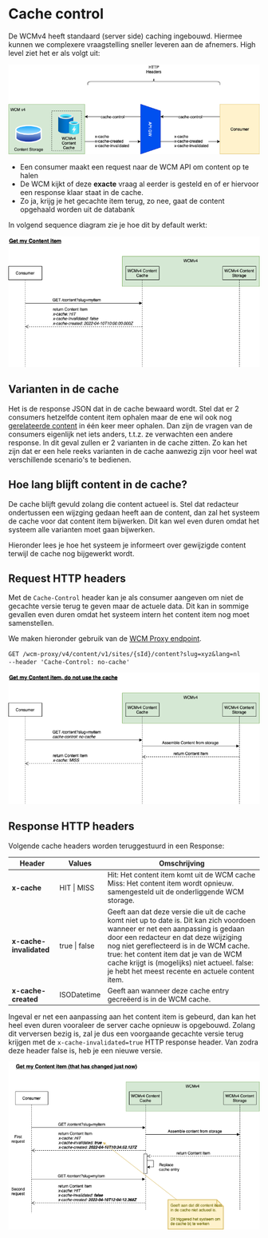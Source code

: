 # Cache control

De WCMv4 heeft standaard (server side) caching ingebouwd. Hiermee kunnen we complexere vraagstelling sneller leveren aan de afnemers. High level ziet het er als volgt uit: 

![WCMv4 cache](../assets/WCMv4-caching.png 'Een ingebouwde cache in de WCMv4 API')

* Een consumer maakt een request naar de WCM API om content op te halen
* De WCM kijkt of deze **exacte** vraag al eerder is gesteld en of er hiervoor een response klaar staat in de cache. 
* Zo ja, krijg je het gecachte item terug, zo nee, gaat de content opgehaald worden uit de databank

In volgend sequence diagram zie je hoe dit by default werkt: 

![WCMv4 cache](../assets/WCMv4-caching-1.png 'Standaard gedrag van de WCMv4 API cache')

## Varianten in de cache

Het is de response JSON dat in de cache bewaard wordt. Stel dat er 2 consumers hetzelfde content item ophalen maar de ene wil ook nog [gerelateerde content](/wcmv4/content/content-item-references) in één keer meer ophalen. Dan zijn de vragen van de consumers eigenlijk net iets anders, t.t.z. ze verwachten een andere response. In dit geval zullen er 2 varianten in de cache zitten. Zo kan het zijn dat er een hele reeks varianten in de cache aanwezig zijn voor heel wat verschillende scenario's te bedienen. 

## Hoe lang blijft content in de cache?

De cache blijft gevuld zolang die content actueel is. Stel dat redacteur ondertussen een wijzging gedaan heeft aan de content, dan zal het systeem de cache voor dat content item bijwerken. Dit kan wel even duren omdat het systeem alle varianten moet gaan bijwerken. 

Hieronder lees je hoe het systeem je informeert over gewijzigde content terwijl de cache nog bijgewerkt wordt.

## Request HTTP headers
Met de `Cache-Control` header kan je als consumer aangeven om niet de gecachte versie terug te geven maar de actuele data. Dit kan in sommige gevallen even duren omdat het systeem intern het content item nog moet samenstellen.

We maken hieronder gebruik van de [WCM Proxy endpoint](/wcmv4/content/endpoint-proxy).

```shell
GET /wcm-proxy/v4/content/v1/sites/{sId}/content?slug=xyz&lang=nl
--header 'Cache-Control: no-cache'
```

![WCMv4 cache](../assets/WCMv4-caching-2.png 'De WCMv4 API cache niet gebruiken')

## Response HTTP headers
Volgende cache headers worden teruggestuurd in een Response:

| Header              | Values        | Omschrijving                                                                                                                                                                                                                                                                                                                                                       |
|---------------------|---------------|--------------------------------------------------------------------------------------------------------------------------------------------------------------------------------------------------------------------------------------------------------------------------------------------------------------------------------------------------------------------|
| **x-cache**             | HIT \| MISS   | Hit: Het content item komt uit de WCM cache Miss: Het content item wordt opnieuw. samengesteld uit de onderliggende WCM storage.                                                                                                                                                                                                                                   |
| **x-cache-invalidated** | true \| false | Geeft aan dat deze versie die uit de cache komt niet up to date is. Dit kan zich voordoen wanneer er net een aanpassing is gedaan door een redacteur en dat deze wijziging nog niet gereflecteerd is in de WCM cache. true: het content item dat je van de WCM cache krijgt is (mogelijks) niet actueel. false: je hebt het meest recente en actuele content item. |
| **x-cache-created**     | ISODatetime   | Geeft aan wanneer deze cache entry gecreëerd is in de WCM cache.                                                                                                                                                                                                                                                                                                   |

Ingeval er net een aanpassing aan het content item is gebeurd, dan kan het heel even duren vooraleer de server cache opnieuw is opgebouwd. Zolang dit verversen bezig is, zal je dus een voorgaande gecachte versie terug krijgen met de `x-cache-invalidated=true` HTTP response header. Van zodra deze header false is, heb je een nieuwe versie.

![WCMv4 cache](../assets/WCMv4-caching-4.png 'De WCMv4 API cache latency')
